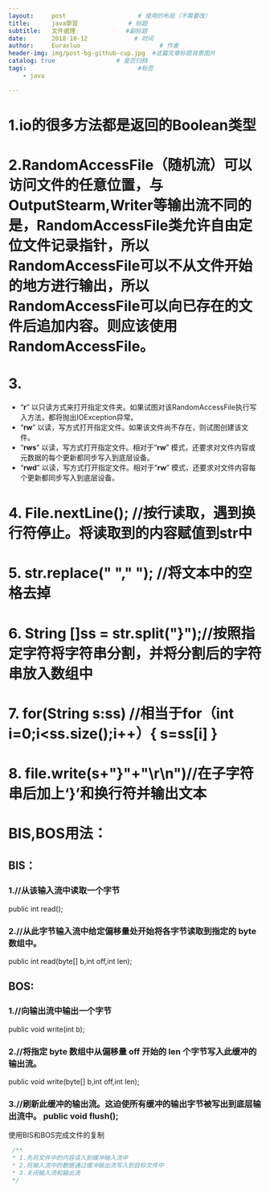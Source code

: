 ```yaml
---
layout:     post                    # 使用的布局（不需要改）
title:      java學習              # 标题 
subtitle:   文件處理              #副标题
date:       2018-10-12             # 时间
author:     Euraxluo                      # 作者
header-img: img/post-bg-github-cup.jpg  #这篇文章标题背景图片
catalog: true                 # 是否归档
tags:                               #标签
    - java

---
```

# 1.io的很多方法都是返回的Boolean类型

# 2.RandomAccessFile（随机流）可以访问文件的任意位置，与OutputStearm,Writer等输出流不同的是，RandomAccessFile类允许自由定位文件记录指针，所以RandomAccessFile可以不从文件开始的地方进行输出，所以RandomAccessFile可以向已存在的文件后追加内容。则应该使用RandomAccessFile。 

# 3.

+ “**r**” 以只读方式来打开指定文件夹。如果试图对该RandomAccessFile执行写入方法，都将抛出IOException异常。
+ “**rw**” 以读，写方式打开指定文件。如果该文件尚不存在，则试图创建该文件。
+ “**rws**” 以读，写方式打开指定文件。相对于”**rw**” 模式，还要求对文件内容或元数据的每个更新都同步写入到底层设备。
+ “**rwd**” 以读，写方式打开指定文件。相对于”**rw**” 模式，还要求对文件内容每个更新都同步写入到底层设备。

# 4. File.nextLine();    //按行读取，遇到换行符停止。将读取到的内容赋值到str中                    
# 5. str.replace(" "," ");             //将文本中的空格去掉
# 6. String []ss = str.split("}");//按照指定字符将字符串分割，并将分割后的字符串放入数组中             
# 7. for(String s:ss) //相当于for（int i=0;i<ss.size();i++）{ s=ss[i] }
# 8.  file.write(s+"}"+"\r\n")//在子字符串后加上‘}’和换行符并输出文本



# BIS,BOS用法：

## BIS：

### 1.//从该输入流中读取一个字节

 public int read(); 

### 2.//从此字节输入流中给定偏移量处开始将各字节读取到指定的 byte 数组中。 

public int read(byte[] b,int off,int len); 

## BOS:

### 1.//向输出流中输出一个字节 

public void write(int b); 

### 2.//将指定 byte 数组中从偏移量 off 开始的 len 个字节写入此缓冲的输出流。 

public void write(byte[] b,int off,int len); 

### 3.//刷新此缓冲的输出流。这迫使所有缓冲的输出字节被写出到底层输出流中。 public void flush(); 

使用BIS和BOS完成文件的复制
```java
 /** 
 * 1.先将文件中的内容读入到缓冲输入流中 
 * 2.将输入流中的数据通过缓冲输出流写入到目标文件中 
 * 3.关闭输入流和输出流 
 */ 

```